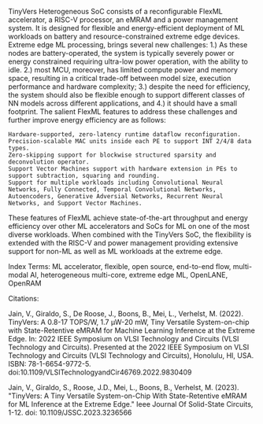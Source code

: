 TinyVers Heterogeneous SoC consists of a reconfigurable FlexML accelerator, a RISC-V processor, an eMRAM and a power management system. It is designed for flexible and energy-efficient deployment of ML workloads on battery and resource-constrained extreme edge devices. Extreme edge ML processing, brings several new challenges: 1.) As these nodes are battery-operated, the system is typically severely power or energy constrained requiring ultra-low power operation, with the ability to idle. 2.) most MCU, moreover, has limited compute power and memory space, resulting in a critical trade-off between model size, execution performance and hardware complexity; 3.) despite the need for efficiency, the system should also be flexible enough to support different classes of NN models across different applications, and 4.) it should have a small footprint. The salient FlexML features to address these challenges and further improve energy efficiency are as follows:

    Hardware-supported, zero-latency runtime dataflow reconfiguration.
    Precision-scalable MAC units inside each PE to support INT 2/4/8 data types.
    Zero-skipping support for blockwise structured sparsity and deconvolution operator.
    Support Vector Machines support with hardware extension in PEs to support subtraction, squaring and rounding.
    Support for multiple workloads including Convolutional Neural Networks, Fully Connected, Temporal Convolutional Networks, Autoencoders, Generative Adversial Networks, Recurrent Neural Networks, and Support Vector Machines.

These features of FlexML achieve state-of-the-art throughput and energy efficiency over other ML accelerators and SoCs for ML on one of the most diverse workloads. When combined with the TinyVers SoC, the flexibility is extended with the RISC-V and power management providing extensive support for non-ML as well as ML workloads at the extreme edge.

Index Terms: ML accelerator, flexible, open source, end-to-end flow, multi-modal AI, heterogeneous multi-core, extreme edge ML, OpenLANE, OpenRAM

Citations:

Jain, V., Giraldo, S., De Roose, J., Boons, B., Mei, L., Verhelst, M. (2022). TinyVers: A 0.8-17 TOPS/W, 1.7 μW-20 mW, Tiny Versatile System-on-chip with State-Retentive eMRAM for Machine Learning Inference at the Extreme Edge. In: 2022 IEEE Symposium on VLSI Technology and Circuits (VLSI Technology and Circuits). Presented at the 2022 IEEE Symposium on VLSI Technology and Circuits (VLSI Technology and Circuits), Honolulu, HI, USA. ISBN: 78-1-6654-9772-5. doi:10.1109/VLSITechnologyandCir46769.2022.9830409

Jain, V., Giraldo, S., Roose, J.D., Mei, L., Boons, B., Verhelst, M. (2023). "TinyVers: A Tiny Versatile System-on-Chip With State-Retentive eMRAM for ML Inference at the Extreme Edge." Ieee Journal Of Solid-State Circuits, 1-12. doi: 10.1109/JSSC.2023.3236566
